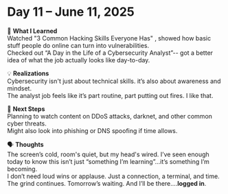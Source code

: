 # Day 11 – June 11, 2025

🧠 **What I Learned**  
Watched "3 Common Hacking Skills Everyone Has" , showed how basic stuff people do online can turn into vulnerabilities.  
Checked out “A Day in the Life of a Cybersecurity Analyst”-- got a better idea of what the job actually looks like day-to-day.

💡 **Realizations**  
Cybersecurity isn't just about technical skills. it’s also about awareness and mindset.  
The analyst job feels like it’s part routine, part putting out fires. I like that.

🎯 **Next Steps**  
Planning to watch content on DDoS attacks, darknet, and other common cyber threats.  
Might also look into phishing or DNS spoofing if time allows.

🗣️ **Thoughts**  
The screen’s cold, room's quiet, but my head's wired. I’ve seen enough today to know this isn’t just “something I’m learning”...it’s something I’m becoming.  
I don’t need loud wins or applause. Just a connection, a terminal, and time.  
The grind continues. Tomorrow’s waiting. And I’ll be there....**logged in**.

